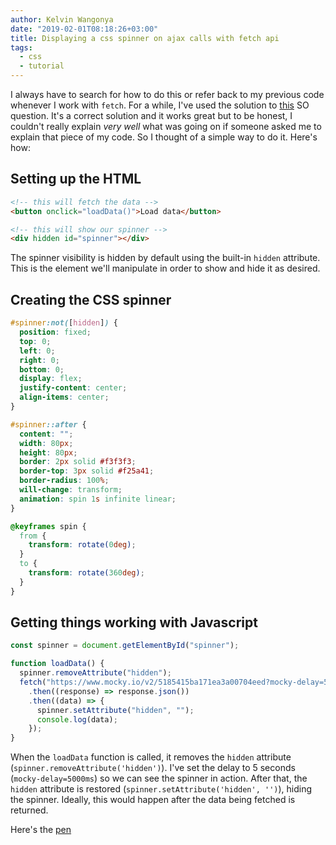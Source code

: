 ```yaml
---
author: Kelvin Wangonya
date: "2019-02-01T08:18:26+03:00"
title: Displaying a css spinner on ajax calls with fetch api
tags:
  - css
  - tutorial
---
```


I always have to search for how to do this or refer back to my previous
code whenever I work with `fetch`. For a while, I've used
the solution to
[this](https://stackoverflow.com/questions/43792026/display-spinner-during-ajax-call-when-using-fetch-api)
SO question. It's a correct solution and it works great but to be
honest, I couldn't really explain _very well_ what was going on if
someone asked me to explain that piece of my code. So I thought of a
simple way to do it. Here's how:

## Setting up the HTML

```html
<!-- this will fetch the data -->
<button onclick="loadData()">Load data</button>

<!-- this will show our spinner -->
<div hidden id="spinner"></div>
```

The spinner visibility is hidden by default using the built-in
`hidden` attribute. This is the element we'll manipulate in
order to show and hide it as desired.

## Creating the CSS spinner

```css
#spinner:not([hidden]) {
  position: fixed;
  top: 0;
  left: 0;
  right: 0;
  bottom: 0;
  display: flex;
  justify-content: center;
  align-items: center;
}

#spinner::after {
  content: "";
  width: 80px;
  height: 80px;
  border: 2px solid #f3f3f3;
  border-top: 3px solid #f25a41;
  border-radius: 100%;
  will-change: transform;
  animation: spin 1s infinite linear;
}

@keyframes spin {
  from {
    transform: rotate(0deg);
  }
  to {
    transform: rotate(360deg);
  }
}
```

## Getting things working with Javascript

```javascript
const spinner = document.getElementById("spinner");

function loadData() {
  spinner.removeAttribute("hidden");
  fetch("https://www.mocky.io/v2/5185415ba171ea3a00704eed?mocky-delay=5000ms")
    .then((response) => response.json())
    .then((data) => {
      spinner.setAttribute("hidden", "");
      console.log(data);
    });
}
```

When the `loadData` function is called, it removes the
`hidden` attribute
(`spinner.removeAttribute('hidden')`). I've set the delay to
5 seconds (`mocky-delay=5000ms`) so we can see the spinner in
action. After that, the `hidden` attribute is restored
(`spinner.setAttribute('hidden', '')`), hiding the spinner.
Ideally, this would happen after the data being fetched is returned.

Here's the [pen](https://codepen.io/wang0nya/pen/bzwQPr)

